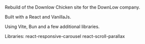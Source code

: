 Rebuild of the Downlow Chicken site for the DownLow company.

Built with a React and VanillaJs.

Using Vite, Bun and a few additional libraries.

Libraries:
react-responsive-carousel
react-scroll-parallax
